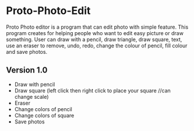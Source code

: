 # Proto-Photo-Edit
Proto Photo editor is a program that can edit photo with simple feature. This program creates for helping people who want to edit easy picture or draw something. User can draw with a pencil, draw triangle, draw square, text, use an eraser to remove, undo, redo, change the colour of pencil, fill colour and save photos.

## Version 1.0
* Draw with pencil
* Draw square (left click then right click to place your square //can change scale)
* Eraser
* Change colors of pencil
* Change colors of square
* Save photos
